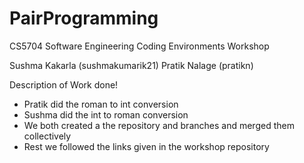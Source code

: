 # PairProgramming
CS5704 Software Engineering Coding Environments Workshop

Sushma Kakarla (sushmakumarik21)
Pratik Nalage (pratikn)

Description of Work done!
- Pratik did the roman to int conversion
- Sushma did the int to roman conversion
- We both created a the repository and branches and merged them collectively
- Rest we followed the links given in the workshop repository
